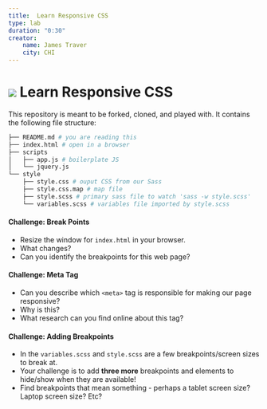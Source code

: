 ```yaml
---
title:  Learn Responsive CSS
type: lab
duration: "0:30"
creator:
    name: James Traver
    city: CHI
---
```


# ![](https://ga-dash.s3.amazonaws.com/production/assets/logo-9f88ae6c9c3871690e33280fcf557f33.png) Learn Responsive CSS

This repository is meant to be forked, cloned, and played with. It contains the following file structure:

```bash
├── README.md # you are reading this
├── index.html # open in a browser
├── scripts
│   ├── app.js # boilerplate JS
│   └── jquery.js
└── style
    ├── style.css # ouput CSS from our Sass
    ├── style.css.map # map file
    ├── style.scss # primary sass file to watch 'sass -w style.scss'
    └── variables.scss # variables file imported by style.scss
```

#### Challenge: Break Points

* Resize the window for `index.html` in your browser.
* What changes?
* Can you identify the breakpoints for this web page?

#### Challenge: Meta Tag

* Can you describe which `<meta>` tag is responsible for making our page responsive?
* Why is this?
* What research can you find online about this tag?

#### Challenge: Adding Breakpoints

* In the `variables.scss` and `style.scss` are a few breakpoints/screen sizes to break at.
* Your challenge is to add **three more** breakpoints and elements to hide/show when they are available!
* Find breakpoints that mean something - perhaps a tablet screen size? Laptop screen size? Etc?
